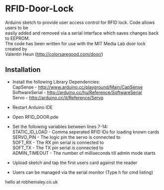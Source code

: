 RFID-Door-Lock
==============

Arduino sketch to provide user access control for RFID lock. Code allows users to be  
easily added and removed via a serial interface which saves changes back to EEPROM.  
The code has been written for use with the MIT Media Lab door lock created by  
Valentin Heun (http://colorsaregood.com/door/)  

## Installation ##

* Install the following Library Dependencies:  
	CapSense - http://www.arduino.cc/playground/Main/CapSense  
	SoftwareSerial - http://arduino.cc/hu/Reference/SoftwareSerial  
	Servo - http://arduino.cc/it/Reference/Servo  

* Restart Arduino IDE
* Open RFID_DOOR.pde
* Set the following variables between lines 7-14:  
	STATIC_ID_LOAD 	- Comma seperated RFID IDs for loading known cards  
	SERVO_PIN 	- The logic pin the servo is connected to  
	SOFT_RX		- The RX pin serial is connected to  
	SOFT_TX		- The TX pin serial is connected to  
	ADMIN_TIMEOUT	- The number of milliseconds till admin mode starts  

* Upload sketch and tap the first users card against the reader
* Users can be managed via the serial monitor (Type h for cmd listing)

hello at robhemsley.co.uk
